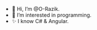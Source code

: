 - 👋 Hi, I’m @O-Razik.
- 👀 I’m interested in programming.
- ✨ I know C# & Angular.

<!---
O-Razik/O-Razik is a ✨ special ✨ repository because its `README.md` (this file) appears on your GitHub profile.
You can click the Preview link to take a look at your changes.
--->

